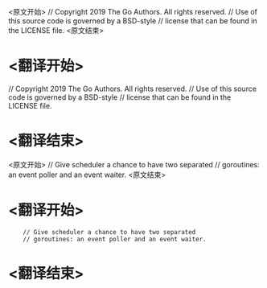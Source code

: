 
<原文开始>
// Copyright 2019 The Go Authors. All rights reserved.
// Use of this source code is governed by a BSD-style
// license that can be found in the LICENSE file.
<原文结束>

# <翻译开始>
// Copyright 2019 The Go Authors. All rights reserved.
// Use of this source code is governed by a BSD-style
// license that can be found in the LICENSE file.
# <翻译结束>


<原文开始>
		// Give scheduler a chance to have two separated
		// goroutines: an event poller and an event waiter.
<原文结束>

# <翻译开始>
		// Give scheduler a chance to have two separated
		// goroutines: an event poller and an event waiter.
# <翻译结束>

